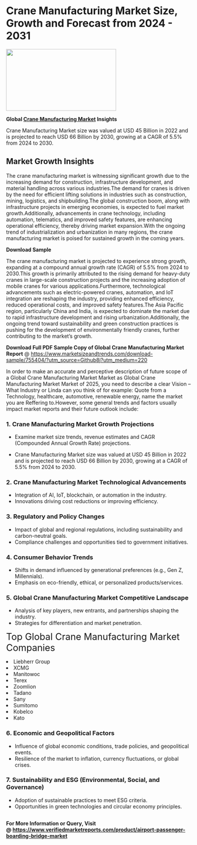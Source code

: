 <H1>Crane Manufacturing Market Size, Growth and Forecast from 2024 - 2031</H1><img class="aligncenter size-medium wp-image-584254" src="https://thirdeyenews.in/wp-content/uploads/2024/09/Global-Market-Research-300x168.jpeg" alt="" width="300" height="168" /><p><strong>Global&nbsp;<a href="https://www.marketsizeandtrends.com/download-sample/755404/?utm_source=Github8j?utm_medium=220">Crane Manufacturing Market</a> Insights</strong></p><p>Crane Manufacturing Market size was valued at USD 45 Billion in 2022 and is projected to reach USD 66 Billion by 2030, growing at a CAGR of 5.5% from 2024 to 2030.</p><p><h2>Market Growth Insights</h2> <p>The crane manufacturing market is witnessing significant growth due to the increasing demand for construction, infrastructure development, and material handling across various industries.The demand for cranes is driven by the need for efficient lifting solutions in industries such as construction, mining, logistics, and shipbuilding.The global construction boom, along with infrastructure projects in emerging economies, is expected to fuel market growth.Additionally, advancements in crane technology, including automation, telematics, and improved safety features, are enhancing operational efficiency, thereby driving market expansion.With the ongoing trend of industrialization and urbanization in many regions, the crane manufacturing market is poised for sustained growth in the coming years.</p> <p><strong>Download Sample</strong></p> <p>The crane manufacturing market is projected to experience strong growth, expanding at a compound annual growth rate (CAGR) of 5.5% from 2024 to 2030.This growth is primarily attributed to the rising demand for heavy-duty cranes in large-scale construction projects and the increasing adoption of mobile cranes for various applications.Furthermore, technological advancements such as electric-powered cranes, automation, and IoT integration are reshaping the industry, providing enhanced efficiency, reduced operational costs, and improved safety features.The Asia Pacific region, particularly China and India, is expected to dominate the market due to rapid infrastructure development and rising urbanization.Additionally, the ongoing trend toward sustainability and green construction practices is pushing for the development of environmentally friendly cranes, further contributing to the market’s growth.<p><span class=""><strong>Download Full PDF Sample Copy of Global Crane Manufacturing Market Report</strong> @ <a href="https://www.marketsizeandtrends.com/download-sample/755404/?utm_source=Github8j?utm_medium=220" target="_blank">https://www.marketsizeandtrends.com/download-sample/755404/?utm_source=Github8j?utm_medium=220</a></span></p><p>In order to make an accurate and perceptive description of future scope of a Global&nbsp;Crane Manufacturing Market Market as Global&nbsp;Crane Manufacturing Market Market of 2025, you need to describe a clear Vision &ndash; What Industry or Linda can you think of for example: Quote from a Technology, healthcare, automotive, renewable energy, name the market you are Reffering to.However, some general trends and factors usually impact market reports and their future outlook include:</p><h3>1.&nbsp;<strong>Crane Manufacturing Market Growth Projections</strong></h3><ul><li>Examine market size trends, revenue estimates and CAGR (Compounded Annual Growth Rate) projections.</li><li><p>Crane Manufacturing Market size was valued at USD 45 Billion in 2022 and is projected to reach USD 66 Billion by 2030, growing at a CAGR of 5.5% from 2024 to 2030.</p></li></ul><h3>2.&nbsp;<strong>Crane Manufacturing Market Technological Advancements</strong></h3><ul><li>Integration of AI, IoT, blockchain, or automation in the industry.</li><li>Innovations driving cost reductions or improving efficiency.</li></ul><h3>3.&nbsp;<strong>Regulatory and Policy Changes</strong></h3><ul><li>Impact of global and regional regulations, including sustainability and carbon-neutral goals.</li><li>Compliance challenges and opportunities tied to government initiatives.</li></ul><h3>4.&nbsp;<strong>Consumer Behavior Trends</strong></h3><ul><li>Shifts in demand influenced by generational preferences (e.g., Gen Z, Millennials).</li><li>Emphasis on eco-friendly, ethical, or personalized products/services.</li></ul><h3>5.&nbsp;<strong>Global Crane Manufacturing Market Competitive Landscape</strong></h3><ul><li>Analysis of key players, new entrants, and partnerships shaping the industry.</li><li>Strategies for differentiation and market penetration.</li></ul><p data-pm-slice="1 1 []"><span style="color: inherit; font-family: inherit; font-size: 25px;">Top Global Crane Manufacturing Market Companies</span></p><div class="" data-test-id=""><p><li>Liebherr Group</li><li> XCMG</li><li> Manitowoc</li><li> Terex</li><li> Zoomlion</li><li> Tadano</li><li> Sany</li><li> Sumitomo</li><li> Kobelco</li><li> Kato</li></p></div><h3>6.&nbsp;<strong>Economic and Geopolitical Factors</strong></h3><ul><li>Influence of global economic conditions, trade policies, and geopolitical events.</li><li>Resilience of the market to inflation, currency fluctuations, or global crises.</li></ul><h3>7.&nbsp;<strong>Sustainability and ESG (Environmental, Social, and Governance)</strong></h3><ul><li>Adoption of sustainable practices to meet ESG criteria.</li><li>Opportunities in green technologies and circular economy principles.</li></ul><h2><strong style="font-size: 14px;">For More Information or Query, Visit @&nbsp;</strong><a style="background-color: #ffffff; font-size: 14px;" href="https://www.marketsizeandtrends.com/report/crane-manufacturing-market/" target="_blank">https://www.verifiedmarketreports.com/product/airport-passenger-boarding-bridge-market</a></h2>